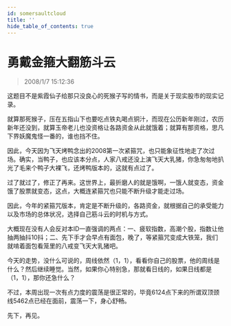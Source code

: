 ```yaml
---
id: somersaultcloud 
title: ''
hide_table_of_contents: true
---
```


# 勇戴金箍大翻筋斗云

> 2008/1/7 15:12:36

<div style={{color: '#009900', fontWeight: '500', fontSize: '18px'}}>

这题目不是紫霞仙子给那只没良心的死猴子写的情书，而是关于现实股市的现实记录。
 
就算那死猴子，压在五指山下也要吃点铁丸喝点铜汁，而现在公历新年刚过，农历新年还没到，就算玉帝老儿也没资格让各路资金从此就饿着；就算有那资格，思凡下界妖魔鬼怪一番的，谁也挡不住。
 
因此，今天因为飞天烤鸭念出的2008第一次紧箍咒，也只能象征性地走了次过场。确实，当鸭子，也应该本分点，人家八戒还没上演飞天大乳猪，你急匆匆地扒光了毛来个鸭子大裸飞，还烤鸭版本的，这就有点过了。
 
过了就过了，修正了再来。这世界上，最折磨人的就是饿啊，一饿人就变态，资金饿了股票就变态，这点，大概连紧箍咒也只能不断升级才能走过场。
 
因此，今年的紧箍咒版本，肯定是不断升级的，各路资金，就根据自己的承受能力以及市场的总体状况，选择自己筋斗云的时机与方式。
 
大概现在没有人会反对本ID一直强调的两点：一、疲软指数，高潮个股，指数让他抽两抽抖10抖；二、先下手才会早点有面包，晚了，等紧箍咒变成大铁笼，我们就啃着面包看笼里的八戒变飞天大乳猪吧。
 
今天的走势，没什么可说的，周线依然（1，1），看看你自己的股票，他的周线是什么？然后继续睡觉。当然，如果你心特别急，那就看日线的，如果日线都是（1，1），那你还急什么？
 
不过，本周出现一次有点力度的震荡是很正常的，毕竟6124点下来的所谓双顶颈线5462点已经在面前，震荡一下，身心舒畅。
 
先下，再见。

</div>